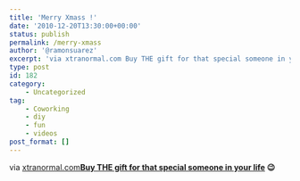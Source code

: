 ```yaml
---
title: 'Merry Xmass !'
date: '2010-12-20T13:30:00+00:00'
status: publish
permalink: /merry-xmass
author: '@ramonsuarez'
excerpt: 'via xtranormal.com Buy THE gift for that special someone in your life ;)'
type: post
id: 182
category:
    - Uncategorized
tag:
    - Coworking
    - diy
    - fun
    - videos
post_format: []
---
```

via [xtranormal.com](http://www.xtranormal.com/watch/8120757/)</div>**[Buy THE gift for that special someone in your life](http://coworking.betagroup.be) 😉**

</div>